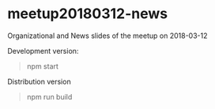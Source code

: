 # meetup20180312-news
Organizational and News slides of the meetup on 2018-03-12

Development version:
> npm start

Distribution version
> npm run build
